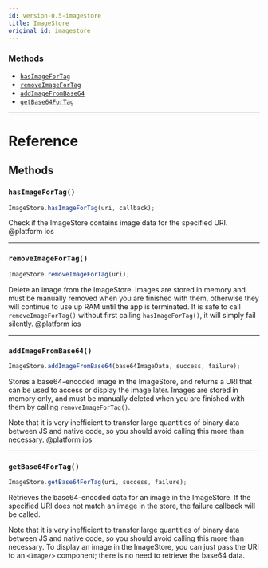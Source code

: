 ```yaml
---
id: version-0.5-imagestore
title: ImageStore
original_id: imagestore
---
```


### Methods

* [`hasImageForTag`](imagestore.md#hasimagefortag)
* [`removeImageForTag`](imagestore.md#removeimagefortag)
* [`addImageFromBase64`](imagestore.md#addimagefrombase64)
* [`getBase64ForTag`](imagestore.md#getbase64fortag)

---

# Reference

## Methods

### `hasImageForTag()`

```javascript
ImageStore.hasImageForTag(uri, callback);
```

Check if the ImageStore contains image data for the specified URI. @platform ios

---

### `removeImageForTag()`

```javascript
ImageStore.removeImageForTag(uri);
```

Delete an image from the ImageStore. Images are stored in memory and must be manually removed when you are finished with them, otherwise they will continue to use up RAM until the app is terminated. It is safe to call `removeImageForTag()` without first calling `hasImageForTag()`, it will simply fail silently. @platform ios

---

### `addImageFromBase64()`

```javascript
ImageStore.addImageFromBase64(base64ImageData, success, failure);
```

Stores a base64-encoded image in the ImageStore, and returns a URI that can be used to access or display the image later. Images are stored in memory only, and must be manually deleted when you are finished with them by calling `removeImageForTag()`.

Note that it is very inefficient to transfer large quantities of binary data between JS and native code, so you should avoid calling this more than necessary. @platform ios

---

### `getBase64ForTag()`

```javascript
ImageStore.getBase64ForTag(uri, success, failure);
```

Retrieves the base64-encoded data for an image in the ImageStore. If the specified URI does not match an image in the store, the failure callback will be called.

Note that it is very inefficient to transfer large quantities of binary data between JS and native code, so you should avoid calling this more than necessary. To display an image in the ImageStore, you can just pass the URI to an `<Image/>` component; there is no need to retrieve the base64 data.
